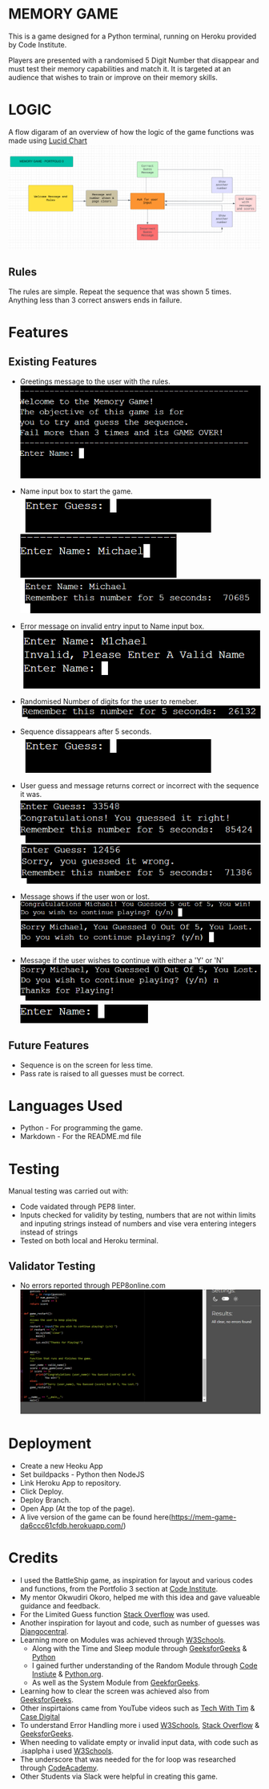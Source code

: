 # MEMORY GAME
This is a game designed for a Python terminal, running on Heroku provided by Code Institute.

Players are presented with a randomised 5 Digit Number that disappear and must test their memory capabilities and match it.
It is targeted at an audience that wishes to train or improve on their memory skills.

# LOGIC

A flow digaram of an overview of how the logic of the game functions was made using [Lucid Chart](https://www.lucidchart.com/pages)
![Diagram](img/pp3_lucid_chart.png)

## Rules
The rules are simple. Repeat the sequence that was shown 5 times. Anything less than 3 correct answers ends in failure.

# Features
## Existing Features
* Greetings message to the user with the rules.
![Greeting Message](img/pp3_welcome_message_rules_name.png)

* Name input box to start the game.
![Name Box](img/pp3_input.png)
![Input Data](img/pp3_input_filled.png)
![Game Accessed](img/pp3_input_access.png)

* Error message on invalid entry input to Name input box.
![Input Name Error](img/pp3_invalid_name.png)

* Randomised Number of digits for the user to remeber.
![Randomised Number](img/pp3_number_to_guess.png)

* Sequence dissappears after 5 seconds.
![Number Input](img/pp3_input.png)

* User guess and message returns correct or incorrect with the sequence it was.
![Correct Guess](img/pp3_correct_guess.png)
![Incorrect Guess](img/pp3_wrong_guess.png)

* Message shows if the user won or lost.
![Winning Message](img/pp3_name_in_message.png)
![Losing Message](img/pp3_losing_message.png)

* Message if the user wishes to continue with either a 'Y' or 'N'
![Not Continuing](img/pp3_no_continue.png)
![Continuing](img/pp3_continuation_input.png)

## Future Features
 * Sequence is on the screen for less time.
 * Pass rate is raised to all guesses must be correct.

# Languages Used
- Python - For programming the game.
- Markdown - For the README.md file

# Testing
Manual testing was carried out with:
* Code vaidated through PEP8 linter.
* Inputs checked for validity by testing, numbers that are not within limits and inputing strings instead of numbers and vise vera entering integers instead of strings
* Tested on both local and Heroku terminal.

## Validator Testing
* No errors reported through PEP8online.com
![PEP8 Results](img/pp3_validator_check.png)

# Deployment
* Create a new Heoku App
* Set buildpacks - Python then NodeJS
* Link Heroku App to repository.
* Click Deploy.
* Deploy Branch.
* Open App (At the top of the page).
* A live version of the game can be found here(https://mem-game-da6ccc61cfdb.herokuapp.com/)

# Credits
* I used the BattleShip game, as inspiration for layout and various codes and functions, from the Portfolio 3 section at [Code Institute](https://learn.codeinstitute.net/courses/course-v1:CodeInstitute+PE_PAGPPF+2021_Q2/courseware/b3378fc1159e43e3b70916fdefdfae51/605f34e006594dc4ae19f5e60ec75e2e/).
* My mentor Okwudiri Okoro, helped me with this idea and gave valueable guidance and feedback.
* For the Limited Guess function [Stack Overflow](https://stackoverflow.com/questions/67260876/guessing-projects-how-to-add-guess-limit-python/) was used.
* Another inspiration for layout and code, such as number of guesses was [Djangocentral](https://djangocentral.com/creating-a-guessing-game-in-python/).
* Learning more on Modules was achieved through [W3Schools](https://www.w3schools.com/python/python_modules.asp/).
    - Along with the Time and Sleep module through [GeeksforGeeks](https://www.geeksforgeeks.org/python-time-module/) & [Python](https://docs.python.org/3/library/datetime.html/)
    - I gained further understanding of the Random Module through [Code Instiute](https://learn.codeinstitute.net/courses/course-v1:CodeInstitute+CPP_06_20+2020_T1/courseware/272f493b4d57445fbd634e7ceca3a98c/4ab3e01af44f4bf2828739c1d0591a45/) & [Python.org](https://docs.python.org/3/library/random.html/).
    - As well as the System Module from [GeekforGeeks](https://www.geeksforgeeks.org/python-sys-module/).
* Learning how to clear the screen was achieved also from [GeeksforGeeks](https://www.geeksforgeeks.org/clear-screen-python/).
* Other inspirtaions came from YouTube videos such as [Tech With Tim](https://www.youtube.com/watch?v=J9RQcF7hhgA/) & [Case Digital](https://www.youtube.com/watch?v=XlZDv2BgTk4/)
* To understand Error Handling more i used [W3Schools](https://www.w3schools.com/python/gloss_python_error_handling.asp/), [Stack Overflow](https://stackoverflow.com/questions/28377995/exception-handling-how-to-handle-invalid-datatype-in-user-input/) & [GeeksforGeeks](https://www.geeksforgeeks.org/python-exception-handling/).
* When needing to validate empty or invalid input data, with code such as .isaplpha i used [W3Schools](https://www.w3schools.com/python/ref_string_isalpha.asp/).
* The underscore that was needed for the for loop was researched through [CodeAcademy](https://discuss.codecademy.com/t/use-of-in-range/602290/).
* Other Students via Slack were helpful in creating this game.